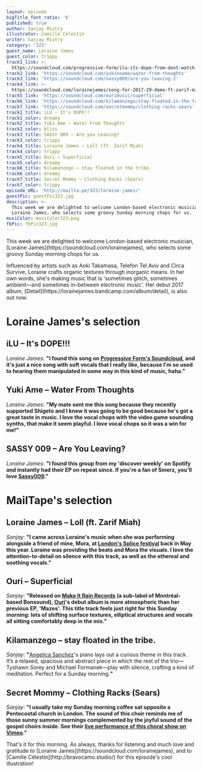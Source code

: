 ```yaml
---
layout: episode
bigTitle_font_ratio: '6'
published: true
author: Sanjay Mistry
illustrator: Camille Célestin
writer: Sanjay Mistry
category: '323'
guest_name: Loraine James
guest_color: trippy
track1_link: >-
  https://soundcloud.com/progressive-form/ilu-its-dope-from-dont-watch-the-sun-pfcd71
track2_link: 'https://soundcloud.com/yukinoame/water-from-thoughts'
track3_link: 'https://soundcloud.com/sassy009/are-you-leaving-2'
track4_link: >-
  https://soundcloud.com/lorainejames/song-for-2017-29-demo-ft-zarif-miah-extended-version
track5_link: 'https://soundcloud.com/ourimusic/superficial'
track6_link: 'https://soundcloud.com/kilamanzego/stay-floated-in-the-tribe'
track7_link: 'https://soundcloud.com/secretmommy/clothing-racks-sears'
track1_title: iLU – It's DOPE!!
track1_color: dreamy
track2_title: Yuki Ame – Water From Thoughts
track2_color: bliss
track3_title: SASSY 009 – Are you Leaving?
track3_color: trippy
track4_title: Loraine James – Loll (ft. Zarif Miah)
track4_color: trippy
track5_title: Ouri – Superficial
track5_color: dreamy
track6_title: Kilamanzego – stay floated in the tribe.
track6_color: dreamy
track7_title: Secret Mommy – Clothing Racks (Sears)
track7_color: trippy
episode_URL: 'http://mailta.pe/323/loraine-james/'
guestPic: guestPic323.jpg
description: >-
  This week we are delighted to welcome London-based electronic musician,
  Loraine James, who selects some groovy Sunday morning chops for us.
musiColor: musiColor323.png
fbPic: fbPic323.jpg
---
```

<p id="introduction">This week we are delighted to welcome London-based electronic musician, [Loraine James](https://soundcloud.com/lorainejames), who selects some groovy Sunday morning chops for us.</p>
<p>Influenced by artists such as Aoki Takamasa, Telefon Tel Aviv and Circa Survive, Loraine crafts organic textures through inorganic means. In her own words, she's making music that is 'sometimes glitch, sometimes ambient—and sometimes in-between electronic music'. Her debut 2017 album, [Detail](https://lorainejames.bandcamp.com/album/detail), is also out now.</p>


# Loraine James's selection


## iLU – It's DOPE!!!
_Loraine James_: **"**I found this song on [Progressive Form's Soundcloud](https://soundcloud.com/progressive-form), and it's just a nice song with soft vocals that I really like, because I'm so used to hearing them manipulated in some way in this kind of music, haha.**"**

## Yuki Ame – Water From Thoughts
_Loraine James_: **"**My mate sent me this song because they recently supported Shigeto and I knew it was going to be good because he's got a great taste in music. I love the vocal chops with the video game sounding synths, that make it seem playful. I love vocal chops so it was a win for me!**"**

## SASSY 009 – Are You Leaving?
_Loraine James_: **"**I found this group from my 'discover weekly' on Spotify and instantly had their EP on repeat since. If you're a fan of Smerz, you'll love [Sassy009](https://www.youtube.com/watch?v=dm1OX0qTB9A).**"**


# MailTape's selection

## Loraine James – Loll (ft. Zarif Miah)
_Sanjay_: **"**I came across Loraine's music when she was performing alongside a friend of mine, Mora, at [London's Splice festival](https://www.richmix.org.uk/events/music/splice-festival-2018-day-1) back in May this year. Loraine was providing the beats and Mora the visuals. I love the attention-to-detail on silence with this track, as well as the ethereal and soothing vocals.**"**

## Ouri – Superficial
_Sanjay_: **"**Released on [Make It Rain Records](https://www.justmakeitrain.com/en/) (a sub-label of Montréal-based Bonsound), [Ouri](https://soundcloud.com/ourimusic)'s debut album is more atmospheric than her previous EP, 'Mazes'. This title track feels just right for this Sunday morning: lots of shifting surface textures, elliptical structures and vocals all sitting comfortably deep in the mix.**"**

## Kilamanzego – stay floated in the tribe.
_Sanjay_: **"**[Angelica Sanchez](http://www.angelicasanchez.com/)'s piano lays out a curious theme in this track. It’s a relaxed, spacious and abstract piece in which the rest of the trio—Tyshawn Sorey and Michael Formanek—play with silence, crafting a kind of meditation. Perfect for a Sunday morning.**"**

## Secret Mommy – Clothing Racks (Sears)
_Sanjay_: **"**I usually take my Sunday morning coffee sat opposite a Pentecostal church in London. The sound of this choir reminds me of those sunny summer mornings complemented by the joyful sound of the gospel choirs inside. See their [live performance of this choral show on Vimeo](https://vimeo.com/174609790).**"**

<p id="outroduction">That's it for this morning. As always, thanks for listening and much love and gratitude to [Loraine James](https://soundcloud.com/lorainejames), and to [Camille Célestin](http://bravocamo.studio/) for this episode's cool illustration!</p>

